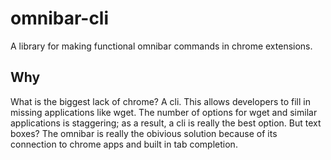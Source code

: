 omnibar-cli
===========

A library for making functional omnibar commands in chrome extensions.

Why
---

What is the biggest lack of chrome? A cli. This allows developers to fill in missing applications like wget. The number of options for wget and similar applications is staggering; as a result, a cli is really the best option. But text boxes? The omnibar is really the obivious solution because of its connection to chrome apps and built in tab completion.
